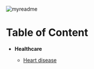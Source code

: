 ![myreadme](https://user-images.githubusercontent.com/70707092/95544092-d0b72880-09bf-11eb-90f7-bdca493307f7.png)

# Table of Content

- **Healthcare**

    - [Heart disease](https://github.com/mareksturek/real-application/blob/main/healthcare_heart_disease.ipynb)

